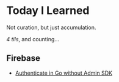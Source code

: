 Today I Learned
==================

Not curation, but just accumulation.

*4 tils*, and counting...

## Firebase

- [Authenticate in Go without Admin SDK](/Firebase/authenticate-in-go-without-adminsdk.md)
